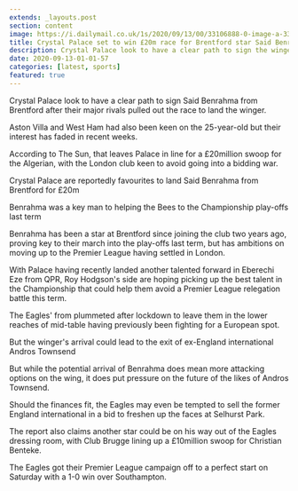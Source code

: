 ```yaml
---
extends: _layouts.post
section: content
image: https://i.dailymail.co.uk/1s/2020/09/13/00/33106888-0-image-a-33_1599954569080.jpg 
title: Crystal Palace set to win £20m race for Brentford star Said Benrahma 
description: Crystal Palace look to have a clear path to sign the winger from Brentford after their major rivals pulled out the race to land him, but his potential arrival leaves the future of Andros Townsend unclear. 
date: 2020-09-13-01-01-57 
categories: [latest, sports] 
featured: true 
--- 
```

Crystal Palace look to have a clear path to sign Said Benrahma from Brentford after their major rivals pulled out the race to land the winger.

Aston Villa and West Ham had also been keen on the 25-year-old but their interest has faded in recent weeks.

According to The Sun, that leaves Palace in line for a £20million swoop for the Algerian, with the London club keen to avoid going into a bidding war.

Crystal Palace are reportedly favourites to land Said Benrahma from Brentford for £20m

Benrahma was a key man to helping the Bees to the Championship play-offs last term

Benrahma has been a star at Brentford since joining the club two years ago, proving key to their march into the play-offs last term, but has ambitions on moving up to the Premier League having settled in London.

With Palace having recently landed another talented forward in Eberechi Eze from QPR, Roy Hodgson's side are hoping picking up the best talent in the Championship that could help them avoid a Premier League relegation battle this term.

The Eagles' from plummeted after lockdown to leave them in the lower reaches of mid-table having previously been fighting for a European spot.

But the winger's arrival could lead to the exit of ex-England international Andros Townsend

But while the potential arrival of Benrahma does mean more attacking options on the wing, it does put pressure on the future of the likes of Andros Townsend.

Should the finances fit, the Eagles may even be tempted to sell the former England international in a bid to freshen up the faces at Selhurst Park. 

The report also claims another star could be on his way out of the Eagles dressing room, with Club Brugge lining up a £10million swoop for Christian Benteke. 

The Eagles got their Premier League campaign off to a perfect start on Saturday with a 1-0 win over Southampton. 

